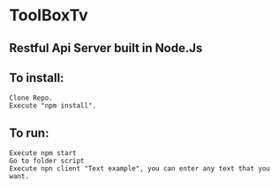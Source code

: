 # ToolBoxTv

## Restful Api Server built in Node.Js

## To install:
```
Clone Repo.
Execute "npm install".
```
## To run:
```
Execute npm start
Go to folder script
Execute npn client "Text example", you can enter any text that you want.
```


